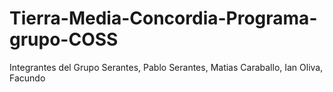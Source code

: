 # Tierra-Media-Concordia-Programa-grupo-COSS
Integrantes del Grupo
Serantes, Pablo
Serantes, Matias
Caraballo, Ian
Oliva, Facundo
